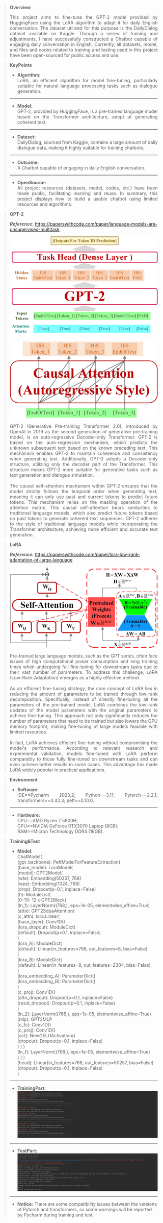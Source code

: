 >**Overview**
><div style="text-align: justify;">This project aims to fine-tune the GPT-2 model provided by HuggingFace using the LoRA algorithm to adapt it for daily English conversation. The dataset utilized for this purpose is the DailyDialog dataset available on Kaggle. Through a series of training and adjustments, I have successfully constructed a Chatbot capable of engaging daily conversation in English. Currently, all datasets, model, and files and codes related to training and testing used in this project have been open-sourced for public access and use.</div>

>**KeyPoints**<br>
>* **Algorithm:** <div style="text-align: justify;">LoRA, an efficient algorithm for model fine-tuning, particularly suitable for natural language processing tasks such as dialogue generation.</div>
>---
>* **Model:** <div style="text-align: justify;">GPT-2, provided by HuggingFace, is a pre-trained language model based on the Transformer architecture, adept at generating coherent text.</div>
>---
>* **Dataset:** <div style="text-align: justify;">DailyDialog, sourced from Kaggle, contains a large amount of daily dialogue data, making it highly suitable for training chatbots.</div>
>---
>* **Outcome:** <div style="text-align: justify;">A Chatbot capable of engaging in daily English conversation.</div>
>---
>* **OpenSource:**<div style="text-align: justify;"> All project resources (datasets, model, codes, etc.) have been made public, facilitating learning and reuse. In summary, this project displays how to build a usable chatbot using limited resources and algorithms.</div>

>**GPT-2**<br>
>
> **_Reference_:** https://paperswithcode.com/paper/language-models-are-unsupervised-multitask
>
>![GptForChat.jpg](Graph_%2FGptForChat.jpg)
>
>![CasualAttention.jpg](Graph_%2FCasualAttention.jpg)
><div style="text-align: justify;">GPT-2 (Generative Pre-training Transformer 2.0), introduced by OpenAI in 2019 as the second generation of generative pre-training model, is an auto-regressive Decoder-only Transformer. GPT-2 is based on the auto-regression mechanism, which predicts the unknown subsequent text based on the known preceding text. This mechanism enables GPT-2 to maintain coherence and consistency when generating text. Additionally, GPT-2 adopts a Decoder-only structure, utilizing only the decoder part of the Transformer. This structure makes GPT-2 more suitable for generative tasks such as text generation and dialogue simulation.</div>
><br><div style="text-align: justify;">The causal self-attention mechanism within GPT-2 ensures that the model strictly follows the temporal order when generating text, meaning it can only use past and current tokens to predict future tokens. This mechanism relies on the masking operation of the attention matrix. This causal self-attention bears similarities to traditional language models, which also predict future tokens based on past tokens to generate coherent text sequences. GPT-2 adheres to the style of traditional language models while incorporating the Transformer architecture, achieving more efficient and accurate text generation.</div>

>**LoRA**
> 
> **_Reference_:** https://paperswithcode.com/paper/lora-low-rank-adaptation-of-large-language
>
>![LoraTuning.jpg](Graph_%2FLoraTuning.jpg)
><div style="text-align: justify;">Pre-trained large language models, such as the GPT series, often face issues of high computational power consumption and long training times when undergoing full fine-tuning for downstream tasks due to their vast number of parameters. To address this challenge, LoRA (Low-Rank Adaptation) emerges as a highly effective method.<br>
><br>As an efficient fine-tuning strategy, the core concept of LoRA lies in reducing the amount of parameters to be trained through low-rank decomposition. Specifically, instead of directly fine-tuning all the parameters of the pre-trained model, LoRA combines the low-rank updates of the model parameters with the original parameters to achieve fine-tuning. This approach not only significantly reduces the number of parameters that need to be trained but also lowers the GPU memory footprint, making fine-tuning of large models feasible with limited resources.<br>
><br>In fact, LoRA achieves efficient fine-tuning without compromising the model's performance. According to relevant research and experimental validation, models fine-tuned with LoRA perform comparably to those fully fine-tuned on downstream tasks and can even achieve better results in some cases. This advantage has made LoRA widely popular in practical applications.</div>

>**Environment**
>* **Software:**<div style="text-align: justify;">IDE==Pycharm 2023.2; Python==3.11; Pytorch==2.2.1; transformers==4.42.3; peft==0.10.0.</div>
>---
>* **Hardware:**<div style="text-align: justify;">CPU==AMD Ryzen 7 5800H; <br>GPU==NVIDIA GeForce RTX3070 Laptop (8GB); <br>RAM==Micron Technology DDR4 (16GB).</div>

>**Training&Test**
>* **Model:**<br>
ChatModel(<br>
  (gpt_backbone): PeftModelForFeatureExtraction(<br>
    (base_model): LoraModel(<br>
      (model): GPT2Model(<br>
        (wte): Embedding(50257, 768)<br>
        (wpe): Embedding(1024, 768)<br>
        (drop): Dropout(p=0.1, inplace=False)<br>
        (h): ModuleList(<br>
          (0-11): 12 x GPT2Block(<br>
            (ln_1): LayerNorm((768,), eps=1e-05, elementwise_affine=True)<br>
            (attn): GPT2SdpaAttention(<br>
              (c_attn): lora.Linear(<br>
                (base_layer): Conv1D()<br>
                (lora_dropout): ModuleDict(<br>
                  (default): Dropout(p=0.1, inplace=False)<br>
                )<br>
                (lora_A): ModuleDict(<br>
                  (default): Linear(in_features=768, out_features=8, bias=False)<br>
                )<br>
                (lora_B): ModuleDict(<br>
                  (default): Linear(in_features=8, out_features=2304, bias=False)<br>
                )<br>
                (lora_embedding_A): ParameterDict()<br>
                (lora_embedding_B): ParameterDict()<br>
              )<br>
              (c_proj): Conv1D()<br>
              (attn_dropout): Dropout(p=0.1, inplace=False)<br>
              (resid_dropout): Dropout(p=0.1, inplace=False)<br>
            )<br>
            (ln_2): LayerNorm((768,), eps=1e-05, elementwise_affine=True)<br>
            (mlp): GPT2MLP<br>
              (c_fc): Conv1D()<br>
              (c_proj): Conv1D()<br>
              (act): NewGELUActivation()<br>
              (dropout): Dropout(p=0.1, inplace=False)<br>
            )
          )
        )<br>
        (ln_f): LayerNorm((768,), eps=1e-05, elementwise_affine=True)<br>
      )
    )
  )<br>
  (head): Linear(in_features=768, out_features=50257, bias=False)
  (dropout): Dropout(p=0.1, inplace=False)<br>
)
>---
>* **TrainingPart:**
![Traninig_.png](Graph_%2FTraninig_.png)
>---
>* **TestPart:**
>![Test_.png](Graph_%2FTest_.png)
>---
>* **Notice:**
There are some compatibility issues between the versions of Pytorch and transformers, so some warnings will be reported by Pycharm during training and test.